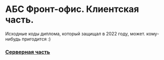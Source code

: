 # АБС Фронт-офис. Клиентская часть.

Исходные коды диплома, который защищал в 2022 году, может. кому-нибудь пригодится :)

### [Серверная часть](https://github.com/AXE38/FOB_SERVER)
